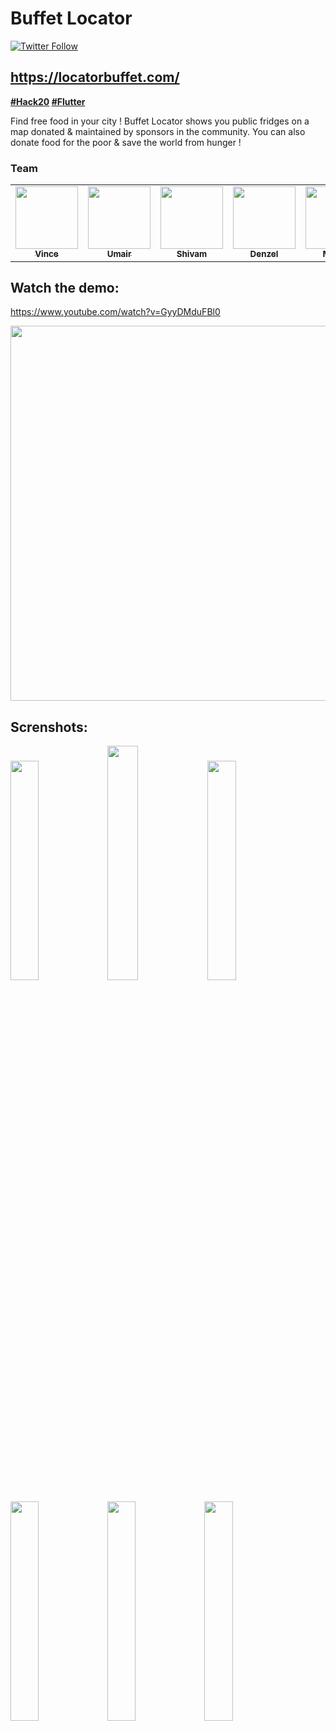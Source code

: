 Buffet Locator  
=========
[![Twitter Follow](https://img.shields.io/twitter/follow/locatorbuffet.svg?style=social)](https://twitter.com/locatorbuffet)
## https://locatorbuffet.com/


**[#Hack20](https://flutterhackathon.com/) [#Flutter](https://flutter.dev/)**

Find free food in your city ! Buffet Locator shows you public fridges on a map donated & maintained by sponsors in the community.
You can also donate food for the poor & save the world from hunger !

### Team

<table>
  <tr>
    <td align="center"><a href="https://twitter.com/SoVinceble"><img src="https://avatars2.githubusercontent.com/u/32375229?s=460&u=7c9427c2862dbd9a20ec58f5651af433d8ce3e4a&v=4" width="100px;" alt=""/><br /><sub><b>Vince</b></sub></a></td>
        <td align="center"><a href="https://www.linkedin.com/in/umairem"><img src="https://avatars1.githubusercontent.com/u/7260897?s=460&u=2ef2411cd91be8e5c4f9d1a134a1d5a08dbca429&v=4" width="100px;" alt=""/><br /><sub><b>Umair</b></sub></a></td>
     <td align="center"><a href="https://twitter.com/shvmsinghania"><img src="https://avatars1.githubusercontent.com/u/30895841?s=460&u=9e31d36cc0410ee14fa8cba0a90feb2f306a9552&v=4" width="100px;" alt=""/><br /><sub><b>Shivam</b></sub></a></td>
    <td align="center"><a href="https://twitter.com/ThankGodChiago1"><img src="https://avatars2.githubusercontent.com/u/49368362?s=460&u=2625cf4bbf7de2bf180df19ad860bbd789870341&v=4" width="100px;" alt=""/><br /><sub><b>Denzel</b></sub></a></td>
  <td align="center"><a href="https://twitter.com/mendymarcus"><img src="https://avatars2.githubusercontent.com/u/11262368?s=460&v=4" width="100px;" alt=""/><br /><sub><b>Mendy</b></sub></a></td>
   <tr/>
 <table/>

## Watch the demo:
https://www.youtube.com/watch?v=GyyDMduFBl0

<img src="https://thumbs.gfycat.com/RelievedEmbarrassedBactrian-size_restricted.gif" height="600em" />

## Screnshots:
<p>
<img src="https://firebasestorage.googleapis.com/v0/b/locatorbuffet.appspot.com/o/IMG_1620.JPG?alt=media&token=1f432013-935b-42f6-a3bc-bfba1c1040c2" width="30%"/>
<img src="https://firebasestorage.googleapis.com/v0/b/locatorbuffet.appspot.com/o/IMG_1621.JPG?alt=media&token=7db5e792-5550-4ca7-bd15-06d89d7eb52a" width="31%"/>
<img src="https://firebasestorage.googleapis.com/v0/b/locatorbuffet.appspot.com/o/IMG_1622.JPG?alt=media&token=0e394431-2a6a-4a76-b1ee-19980a02f118" width="30%"/>
<img src="https://firebasestorage.googleapis.com/v0/b/locatorbuffet.appspot.com/o/IMG_1624.JPG?alt=media&token=23f968e7-deb6-4745-815f-c8c029441565" width="30%"/>
<img src="https://firebasestorage.googleapis.com/v0/b/locatorbuffet.appspot.com/o/IMG_1625.JPG?alt=media&token=46570195-fdcb-4b33-b2a3-b8cf2bc659aa" width="30%"/>
<img src="https://firebasestorage.googleapis.com/v0/b/locatorbuffet.appspot.com/o/IMG_1626.JPG?alt=media&token=34d99805-f23d-4202-ba96-dc4d2e34835f" width="30%"/>
